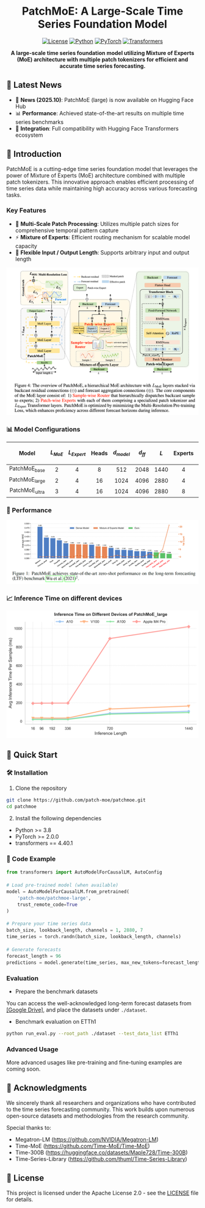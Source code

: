 <div align="center">

# PatchMoE: A Large-Scale Time Series Foundation Model

[![License](https://img.shields.io/badge/License-Apache%202.0-blue.svg)](https://opensource.org/licenses/Apache-2.0)
[![Python](https://img.shields.io/badge/Python-3.8%2B-blue.svg)](https://www.python.org/downloads/)
[![PyTorch](https://img.shields.io/badge/PyTorch-2.0%2B-red.svg)](https://pytorch.org/)
[![Transformers](https://img.shields.io/badge/🤗%20Transformers-4.40.1-yellow.svg)](https://huggingface.co/transformers/)

**A large-scale time series foundation model utilizing Mixture of Experts (MoE) architecture with multiple patch tokenizers for efficient and accurate time series forecasting.**

</div>

## 🚀 Latest News

- 🚩 **News (2025.10)**: PatchMoE (large) is now available on Hugging Face Hub
- 📊 **Performance**: Achieved state-of-the-art results on multiple time series benchmarks
- 🔧 **Integration**: Full compatibility with Hugging Face Transformers ecosystem

## 📖 Introduction

PatchMoE is a cutting-edge time series foundation model that leverages the power of Mixture of Experts (MoE) architecture combined with multiple patch tokenizers. This innovative approach enables efficient processing of time series data while maintaining high accuracy across various forecasting tasks.

### Key Features

- 🎯 **Multi-Scale Patch Processing**: Utilizes multiple patch sizes for comprehensive temporal pattern capture
- ⚡ **Mixture of Experts**: Efficient routing mechanism for scalable model capacity
- 🔄 **Flexible Input / Output Length**: Supports arbitrary input and output length

<!-- <div align="center">
    <img src="figures/patchmoe_framework.png" alt="PatchMoE Framework" width="700px" />
    <p><em>PatchMoE Architecture Overview</em></p>
</div> -->

![PatchMoE Architecture Overview](figures/patchmoe_framework.png)

### 📊 Model Configurations

| Model | <i>L<sub>MoE</sub></i> | <i>L<sub>Expert</sub></i> | Heads | <i>d<sub>model</sub></i> | <i>d<sub>ff</sub></i> | <i>L</i> | Experts | <i>k</i> | Average Activated Params | Total Params |
|:-----:|:---------:|:------------:|:-----:|:------------:|:-----------:|:----:|:-------:|:---:|:---------:|:--------:|
| PatchMoE<sub>base<sub> | 2 | 4 | 8 | 512 | 2048 | 1440 | 4 | 1 | 200M | 440M |
| PatchMoE<sub>large<sub> | 2 | 4 | 16 | 1024 | 4096 | 2880 | 4 | 1 | 1.2B | 2.5B |
| PatchMoE<sub>ultra<sub> | 3 | 4 | 16 | 1024 | 4096 | 2880 | 8 | 2 | 3.8B | 8.5B |

### 🎯 Performance
<!-- #### todo: figures and text
PatchMoE achieves state-of-the-art performance on multiple time series forecasting benchmarks:

- **Time-Series-Library**: Ranked #1 in MSE/MAE metrics
- **ETT Dataset**: Superior performance across all variants (ETTh1, ETTh2, ETTm1, ETTm2)
- **Weather Dataset**: Consistent improvements over baseline models
- **Electricity Dataset**: Excellent scalability for high-dimensional time series -->

![Zero-Shot](figures/zero_shot.png)
<!-- ![Full-Shot](figures/full_shot.png) -->
<!-- ![Table](figures/table.png) -->

### 📈 Inference Time on different devices

<!-- | Lookback | Forcast | Inference Time |Device |
| ------------------- | -------------- | -------------- | -------------- |
| 2880              | 96 | 194.685ms        | Apple M4 Pro
| 2880              | 192 | 195.189ms        | Apple M4 Pro
| 2880              | 336 | 195.945ms        | Apple M4 Pro
| 2880              | 720 | 891.788ms        | Apple M4 Pro
| 2880              | 96 | 22.302ms         | A10
| 2880              | 192 | 22.689ms         | A10
| 2880              | 336 | 23.559ms         | A10
| 2880              | 720 | 84.543ms         | A10
| 2880              | 96 | 19.399ms         | A100
| 2880              | 192 | 19.745ms         | A100
| 2880              | 336 | 19.924ms         | A100
| 2880              | 720 | 76.741ms         | A100 -->

![Inference Time](figures/inference_time.png)


## 🚀 Quick Start

### 🛠️ Installation

1. Clone the repository

```bash
git clone https://github.com/patch-moe/patchmoe.git
cd patchmoe
```

2. Install the following dependencies

- Python >= 3.8
- PyTorch >= 2.0.0
- transformers == 4.40.1

### 🧪 Code Example

```python
from transformers import AutoModelForCausalLM, AutoConfig

# Load pre-trained model (when available)
model = AutoModelForCausalLM.from_pretrained(
    'patch-moe/patchmoe-large', 
    trust_remote_code=True
)

# Prepare your time series data
batch_size, lookback_length, channels = 1, 2880, 7
time_series = torch.randn(batch_size, lookback_length, channels)

# Generate forecasts
forecast_length = 96
predictions = model.generate(time_series, max_new_tokens=forecast_length)
```

### Evaluation

+ Prepare the benchmark datasets

You can access the well-acknowledged long-term forecast datasets from [[Google Drive]](https://drive.google.com/drive/folders/1ZOYpTUa82_jCcxIdTmyr0LXQfvaM9vIy), and place the datasets under `./dataset`.

+ Benchmark evaluation on ETTh1

```bash
python run_eval.py --root_path ./dataset --test_data_list ETTh1
```

### Advanced Usage

More advanced usages like pre-training and fine-tuning examples are coming soon.

## 🙏 Acknowledgments

We sincerely thank all researchers and organizations who have contributed to the time series forecasting community. This work builds upon numerous open-source datasets and methodologies from the research community.

Special thanks to:
- Megatron-LM (https://github.com/NVIDIA/Megatron-LM)
- Time-MoE (https://github.com/Time-MoE/Time-MoE)
- Time-300B (https://huggingface.co/datasets/Maple728/Time-300B)
- Time-Series-Library (https://github.com/thuml/Time-Series-Library)

## 📄 License

This project is licensed under the Apache License 2.0 - see the [LICENSE](LICENSE) file for details.
